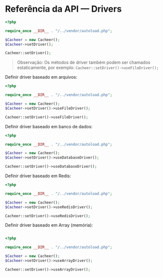 # Referência da API — Drivers

```php
<?php

require_once __DIR__ . "/../vendor/autoload.php"; 

$Cacheer = new Cacheer();
$Cacheer->setDriver();
```

```php
Cacheer::setDriver();
```

> Observação: Os métodos de driver também podem ser chamados estaticamente, por exemplo: `Cacheer::setDriver()->useFileDriver();`

Definir driver baseado em arquivos:
```php
<?php

require_once __DIR__ . "/../vendor/autoload.php"; 

$Cacheer = new Cacheer();
$Cacheer->setDriver()->useFileDriver();
```

```php
Cacheer::setDriver()->useFileDriver();
```

Definir driver baseado em banco de dados:
```php
<?php

require_once __DIR__ . "/../vendor/autoload.php"; 

$Cacheer = new Cacheer();
$Cacheer->setDriver()->useDatabaseDriver();
```

```php
Cacheer::setDriver()->useDatabaseDriver();
```

Definir driver baseado em Redis:
```php
<?php

require_once __DIR__ . "/../vendor/autoload.php"; 

$Cacheer = new Cacheer();
$Cacheer->setDriver()->useRedisDriver();
```

```php
Cacheer::setDriver()->useRedisDriver();
```

Definir driver baseado em Array (memória):
```php

<?php

require_once __DIR__ . "/../vendor/autoload.php"; 

$Cacheer = new Cacheer();
$Cacheer->setDriver()->useArrayDriver();
```

```php
Cacheer::setDriver()->useArrayDriver();
```

